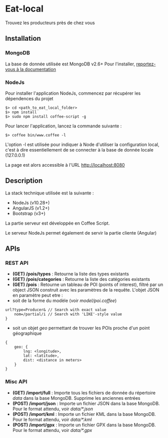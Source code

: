 Eat-local
=========

Trouvez les producteurs près de chez vous


## Installation

### MongoDB

La base de donnée utilisée est MongoDB v2.6+
Pour l'installer, [reportez-vous à la documentation](http://docs.mongodb.org/manual/installation/)

### NodeJs

Pour installer l'application NodeJs, commencez par récupérer les dépendences du projet

```
$> cd <path_to_eat_local_folder>
$> npm install
$> sudo npm install coffee-script -g
```

Pour lancer l'application, lancez la commande suivante :

```
$> coffee bin/www.coffee -l
```

L'option -l est utilisée pour indiquer à Node d'utiliser la configuration local, c'est à dire essentiellement de se
connecter à la base de donnée locale (127.0.0.1)

La page est alors accessible à l'URL [http://localhost:8080](http://localhost:8080)


## Description

La stack technique utilisée est la suivante :
- NodeJs (v10.28+)
- AngularJS (v1.2+)
- Bootstrap (v3+)

La partie serveur est développée en Coffee Script.

Le serveur NodeJs permet également de servir la partie cliente (Angular)


## APIs

### REST API
- **(GET) /pois/types** : Retourne la liste des types existants
- **(GET) /pois/categories** : Retourne la liste des catégories existants
- **(GET) /pois** : Retourne un tableau de POI (points of interest), filtré par un object JSON construit avec les paramètres de la requête.
L'objet JSON en paramètre peut etre :
 - soit de la forme du modèle (voir _model/poi.coffee_)
 
```
url?type=Producer& // Search with exact value
    nom=/partial/i // Search with 'LIKE'-style value
}
```
 
 - soit un objet _geo_ permettant de trouver les POIs proche d'un point géographique

```
{
    geo: {
        lng: <longitude>,
        lat: <latitude>,
        dist: <distance in meters>
    }
}
```

### Misc API
- **(GET) /import/full** : Importe tous les fichiers de donnée du répertoire _data_ dans la base MongoDB. Supprime les anciennes entrées
- **(POST) /import/json** : Importe un fichier JSON dans la base MongoDB. Pour le format attendu, voir _data/*.json_
- **(POST) /import/kml** : Importe un fichier KML dans la base MongoDB. Pour le format attendu, voir _data/*.kml_
- **(POST) /import/gpx** : Importe un fichier GPX dans la base MongoDB. Pour le format attendu, voir _data/*.gpx_
